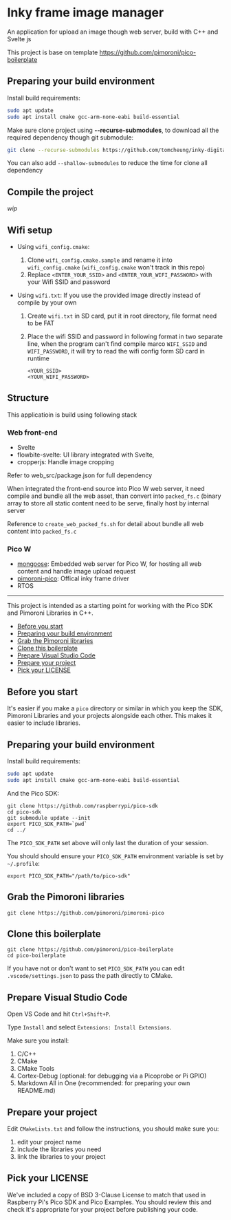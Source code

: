 # Inky frame image manager

An application for upload an image though web server, build with C++ and Svelte js

This project is base on template https://github.com/pimoroni/pico-boilerplate

## Preparing your build environment

Install build requirements:

```bash
sudo apt update
sudo apt install cmake gcc-arm-none-eabi build-essential
```

Make sure clone project using **--recurse-submodules**, to download all the required dependency though git submodule:

```bash
git clone --recurse-submodules https://github.com/tomcheung/inky-digital-frame.git
```

You can also add `--shallow-submodules` to reduce the time for clone all dependency 

## Compile the project

_wip_

## Wifi setup
- Using `wifi_config.cmake`:
  1. Clone `wifi_config.cmake.sample` and rename it into `wifi_config.cmake` (`wifi_config.cmake` won't track in this repo)
  2. Replace `<ENTER_YOUR_SSID>` and `<ENTER_YOUR_WIFI_PASSWORD>` with your Wifi SSID and password

- Using `wifi.txt`:
  If you use the provided image directly instead of compile by your own
  1. Create `wifi.txt` in SD card, put it in root directory, file format need to be FAT
  2. Place the wifi SSID and password in following format in two separate line, when the program can't find compile marco `WIFI_SSID` and `WIFI_PASSWORD`, it will try to read the wifi config form SD card in runtime
  
     ```
     <YOUR_SSID>
     <YOUR_WIFI_PASSWORD>
     ```

## Structure

This applicatioin is build using following stack

### Web front-end
- Svelte
- flowbite-svelte: UI library integrated with Svelte,
- cropperjs: Handle image cropping

Refer to web_src/package.json for full dependency

When integrated the front-end source into Pico W web server, it need compile and bundle all the web asset,
than convert into `packed_fs.c` (binary array to store all static content need to be serve,
finally host by internal server

Reference to `create_web_packed_fs.sh` for detail about bundle all web content into `packed_fs.c`

### Pico W
- [mongoose](https://github.com/cesanta/mongoose): Embedded web server for Pico W, for hosting all web content and handle image upload request
- [pimoroni-pico](https://github.com/pimoroni/pimoroni-pico): Offical inky frame driver
- RTOS

---

This project is intended as a starting point for working with the Pico SDK and Pimoroni Libraries in C++.

- [Before you start](#before-you-start)
- [Preparing your build environment](#preparing-your-build-environment)
- [Grab the Pimoroni libraries](#grab-the-pimoroni-libraries)
- [Clone this boilerplate](#clone-this-boilerplate)
- [Prepare Visual Studio Code](#prepare-visual-studio-code)
- [Prepare your project](#prepare-your-project)
- [Pick your LICENSE](#pick-your-license)

## Before you start

It's easier if you make a `pico` directory or similar in which you keep the SDK, Pimoroni Libraries and your projects alongside each other. This makes it easier to include libraries.

## Preparing your build environment

Install build requirements:

```bash
sudo apt update
sudo apt install cmake gcc-arm-none-eabi build-essential
```

And the Pico SDK:

```
git clone https://github.com/raspberrypi/pico-sdk
cd pico-sdk
git submodule update --init
export PICO_SDK_PATH=`pwd`
cd ../
```

The `PICO_SDK_PATH` set above will only last the duration of your session.

You should should ensure your `PICO_SDK_PATH` environment variable is set by `~/.profile`:

```
export PICO_SDK_PATH="/path/to/pico-sdk"
```

## Grab the Pimoroni libraries

```
git clone https://github.com/pimoroni/pimoroni-pico
```

## Clone this boilerplate

```
git clone https://github.com/pimoroni/pico-boilerplate
cd pico-boilerplate
```

If you have not or don't want to set `PICO_SDK_PATH` you can edit `.vscode/settings.json` to pass the path directly to CMake.

## Prepare Visual Studio Code

Open VS Code and hit `Ctrl+Shift+P`.

Type `Install` and select `Extensions: Install Extensions`.

Make sure you install:

1. C/C++
2. CMake
3. CMake Tools
4. Cortex-Debug (optional: for debugging via a Picoprobe or Pi GPIO)
5. Markdown All in One (recommended: for preparing your own README.md)

## Prepare your project

Edit `CMakeLists.txt` and follow the instructions, you should make sure you:

1. edit your project name
2. include the libraries you need
2. link the libraries to your project

## Pick your LICENSE

We've included a copy of BSD 3-Clause License to match that used in Raspberry Pi's Pico SDK and Pico Examples. You should review this and check it's appropriate for your project before publishing your code.
